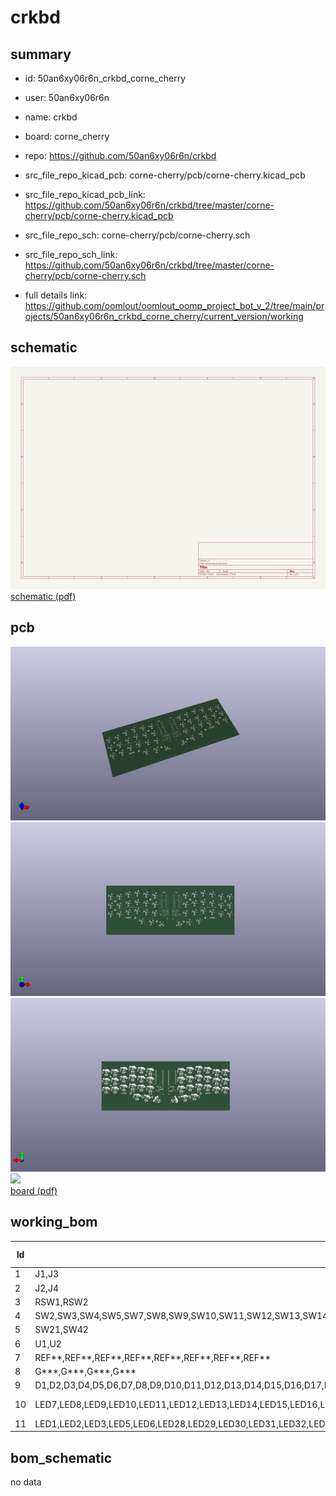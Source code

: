 # crkbd
 
## summary 
* id: 50an6xy06r6n_crkbd_corne_cherry
* user: 50an6xy06r6n
* name: crkbd
* board: corne_cherry
* repo: https://github.com/50an6xy06r6n/crkbd
* src_file_repo_kicad_pcb: corne-cherry/pcb/corne-cherry.kicad_pcb
* src_file_repo_kicad_pcb_link: https://github.com/50an6xy06r6n/crkbd/tree/master/corne-cherry/pcb/corne-cherry.kicad_pcb


* src_file_repo_sch: corne-cherry/pcb/corne-cherry.sch
* src_file_repo_sch_link: https://github.com/50an6xy06r6n/crkbd/tree/master/corne-cherry/pcb/corne-cherry.sch
* full details link: https://github.com/oomlout/oomlout_oomp_project_bot_v_2/tree/main/projects/50an6xy06r6n_crkbd_corne_cherry/current_version/working  

## schematic  
![](working_schematic_600.png)  
[schematic (pdf)](working_schematic.pdf) 






















## pcb  
![](working_3d_600.png) 
![](working_3d_front_600.png)  
![](working_3d_back_600.png)  
![](working_600.png)  
[board (pdf)](working.pdf)  

## working_bom
| Id | Designator | Footprint | Quantity | Designation | Supplier and ref |  | None | 
| --- | --- | --- | --- | --- | --- | --- | --- | 
| 1 | J1,J3 | MJ-4PP-9_1side | 2 | MJ-4PP-9 |  |  | [''] | 
| 2 | J2,J4 | OLED_1side | 2 | OLED |  |  | [''] | 
| 3 | RSW1,RSW2 | ResetSW_1side | 2 | SW_PUSH |  |  | [''] | 
| 4 | SW2,SW3,SW4,SW5,SW7,SW8,SW9,SW10,SW11,SW12,SW13,SW14,SW15,SW16,SW17,SW18,SW19,SW20,SW37,SW38,SW39,SW40,SW41,SW25,SW26,SW28,SW24,SW29,SW35,SW36,SW22,SW23,SW30,SW31,SW32,SW33,SW34,SW1,SW6,SW27 | CherryMX_Hotswap | 40 | SW_PUSH |  |  | [''] | 
| 5 | SW21,SW42 | CherryMX_Hotswap_1.5u | 2 | SW_PUSH |  |  | [''] | 
| 6 | U1,U2 | ProMicro_v3 | 2 | ProMicro |  |  | [''] | 
| 7 | REF**,REF**,REF**,REF**,REF**,REF**,REF**,REF** | Breakaway_Tabs | 8 | Breakaway_Tabs |  |  | [''] | 
| 8 | G***,G***,G***,G*** | corne-logo-horizontal | 4 | LOGO |  |  | [''] | 
| 9 | D1,D2,D3,D4,D5,D6,D7,D8,D9,D10,D11,D12,D13,D14,D15,D16,D17,D18,D19,D20,D21,D23,D24,D25,D27,D28,D29,D30,D31,D32,D33,D34,D35,D36,D37,D38,D39,D40,D41,D42,D22,D26 | D3_SMD_v2 | 42 | D |  |  | [''] | 
| 10 | LED7,LED8,LED9,LED10,LED11,LED12,LED13,LED14,LED15,LED16,LED17,LED18,LED19,LED20,LED21,LED22,LED24,LED27,LED43,LED44,LED45,LED46,LED47,LED48,LED49,LED50,LED51,LED52,LED53,LED25,LED26,LED23,LED34,LED35,LED36,LED37,LED38,LED39,LED40,LED41,LED42,LED54 | YS-SK6812MINI-E | 42 | YS-SK6812MINI-E |  |  | [''] | 
| 11 | LED1,LED2,LED3,LED5,LED6,LED28,LED29,LED30,LED31,LED32,LED33,LED4 | LED_WS2812B_PLCC4_5.0x5.0mm_P3.2mm | 12 | WS2812B |  |  | [''] | 


## bom_schematic
no data


